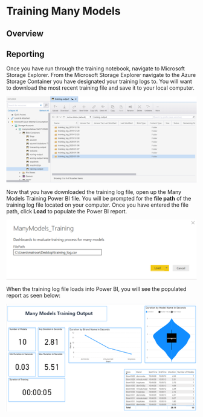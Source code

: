# Training Many Models 


## Overview


## Reporting 
Once you have run through the training notebook, navigate to Microsoft Storage Explorer. From the Microsoft Storage Explorer navigate to the Azure Storage Container you have designated your training logs to. You will want to download the most recent training file and save it to your local computer.

![image of Storage Explorer](../images/TrainingStorageExplorer.png) 

Now that you have downloaded the training log file, open up the Many Models Training Power BI file. You will be prompted for the **file path** of the training log file located on your computer. Once you have entered the file path, click **Load** to populate the Power BI report. 

 ![image of Power BI file path input](../images/TrainingLoadFile.png) 

When the training log file loads into Power BI, you will see the populated report as seen below:

![image of Power BI report](../images/TrainingReport.png) 
